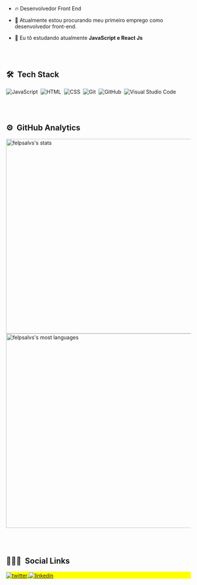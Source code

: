 <!---
- 👋 Hi, I’m @felpsalv
- 👀 I’m interested in ...
- 🌱 I’m currently learning ...
- 💞️ I’m looking to collaborate on ...
- 📫 How to reach me ...


felpsalvs/felpsalvs is a ✨ special ✨ repository because its `README.md` (this file) appears on your GitHub profile.
You can click the Preview link to take a look at your changes.
--->
- 🔥 Desenvolvedor Front End

- 🔭 Atualmente estou procurando meu primeiro emprego como desenvolvedor front-end.

- 💬 Eu tô estudando atualmente **JavaScript e React Js**

<br><br>

## 🛠 &nbsp;Tech Stack

![JavaScript](https://img.shields.io/badge/-JavaScript-05122A?style=flat&logo=javascript)&nbsp;
![HTML](https://img.shields.io/badge/-HTML-05122A?style=flat&logo=HTML5)&nbsp;
![CSS](https://img.shields.io/badge/-CSS-05122A?style=flat&logo=CSS3&logoColor=1572B6)&nbsp;
![Git](https://img.shields.io/badge/-Git-05122A?style=flat&logo=git)&nbsp;
![GitHub](https://img.shields.io/badge/-GitHub-05122A?style=flat&logo=github)&nbsp;
![Visual Studio Code](https://img.shields.io/badge/-Visual%20Studio%20Code-05122A?style=flat&logo=visual-studio-code&logoColor=007ACC)&nbsp;

<br><br>

## ⚙️ &nbsp;GitHub Analytics

<p align="left">
<img width="530em" src="https://github-readme-stats.vercel.app/api?username=felpsalvs&show_icons=true&theme=vision-friendly-dark" alt="felpsalvs's stats"/>
<img width="530em" src="https://github-readme-stats.vercel.app/api/top-langs/?username=felpsalvs&layout=compact&theme=vision-friendly-dark" alt="felpsalvs's most languages"/>
</p>

<br><br>

## 👨🏽‍🦲 &nbsp;Social Links

<p align="left" style="background:yellow">
<a href="https://twitter.com/felpsalvs" target="_blank">
  <img align="center" src="https://img.shields.io/badge/-felpsalvs-05122A?style=flat&logo=twitter" alt="twitter"/>  
</a>
<a href="https://linkedin.com/in/felipe-alves7" target="_blank">
  <img align="center" src="https://img.shields.io/badge/-felpsalvs-05122A?style=flat&logo=linkedin" alt="linkedin"/>
</a>
</p>
